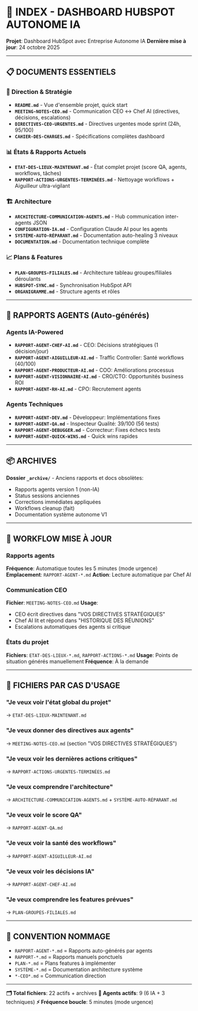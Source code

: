 # 📁 INDEX - DASHBOARD HUBSPOT AUTONOME IA

**Projet**: Dashboard HubSpot avec Entreprise Autonome IA
**Dernière mise à jour**: 24 octobre 2025

---

## 📋 DOCUMENTS ESSENTIELS

### 🎯 Direction & Stratégie
- **`README.md`** - Vue d'ensemble projet, quick start
- **`MEETING-NOTES-CEO.md`** - Communication CEO ↔ Chef AI (directives, décisions, escalations)
- **`DIRECTIVES-CEO-URGENTES.md`** - Directives urgentes mode sprint (24h, 95/100)
- **`CAHIER-DES-CHARGES.md`** - Spécifications complètes dashboard

### 📊 États & Rapports Actuels
- **`ETAT-DES-LIEUX-MAINTENANT.md`** - État complet projet (score QA, agents, workflows, tâches)
- **`RAPPORT-ACTIONS-URGENTES-TERMINÉES.md`** - Nettoyage workflows + Aiguilleur ultra-vigilant

### 🏗️ Architecture
- **`ARCHITECTURE-COMMUNICATION-AGENTS.md`** - Hub communication inter-agents JSON
- **`CONFIGURATION-IA.md`** - Configuration Claude AI pour les agents
- **`SYSTÈME-AUTO-RÉPARANT.md`** - Documentation auto-healing 3 niveaux
- **`DOCUMENTATION.md`** - Documentation technique complète

### 📈 Plans & Features
- **`PLAN-GROUPES-FILIALES.md`** - Architecture tableau groupes/filiales déroulants
- **`HUBSPOT-SYNC.md`** - Synchronisation HubSpot API
- **`ORGANIGRAMME.md`** - Structure agents et rôles

---

## 🤖 RAPPORTS AGENTS (Auto-générés)

### Agents IA-Powered
- **`RAPPORT-AGENT-CHEF-AI.md`** - CEO: Décisions stratégiques (1 décision/jour)
- **`RAPPORT-AGENT-AIGUILLEUR-AI.md`** - Traffic Controller: Santé workflows (40/100)
- **`RAPPORT-AGENT-PRODUCTEUR-AI.md`** - COO: Améliorations processus
- **`RAPPORT-AGENT-VISIONNAIRE-AI.md`** - CRO/CTO: Opportunités business ROI
- **`RAPPORT-AGENT-RH-AI.md`** - CPO: Recrutement agents

### Agents Techniques
- **`RAPPORT-AGENT-DEV.md`** - Développeur: Implémentations fixes
- **`RAPPORT-AGENT-QA.md`** - Inspecteur Qualité: 39/100 (56 tests)
- **`RAPPORT-AGENT-DEBUGGER.md`** - Correcteur: Fixes échecs tests
- **`RAPPORT-AGENT-QUICK-WINS.md`** - Quick wins rapides

---

## 📦 ARCHIVES

**Dossier `_archive/`** - Anciens rapports et docs obsolètes:
- Rapports agents version 1 (non-IA)
- Status sessions anciennes
- Corrections immédiates appliquées
- Workflows cleanup (fait)
- Documentation système autonome V1

---

## 🔄 WORKFLOW MISE À JOUR

### Rapports agents
**Fréquence**: Automatique toutes les 5 minutes (mode urgence)
**Emplacement**: `RAPPORT-AGENT-*.md`
**Action**: Lecture automatique par Chef AI

### Communication CEO
**Fichier**: `MEETING-NOTES-CEO.md`
**Usage**:
- CEO écrit directives dans "VOS DIRECTIVES STRATÉGIQUES"
- Chef AI lit et répond dans "HISTORIQUE DES RÉUNIONS"
- Escalations automatiques des agents si critique

### États du projet
**Fichiers**: `ETAT-DES-LIEUX-*.md`, `RAPPORT-ACTIONS-*.md`
**Usage**: Points de situation générés manuellement
**Fréquence**: À la demande

---

## 🎯 FICHIERS PAR CAS D'USAGE

### "Je veux voir l'état global du projet"
→ `ETAT-DES-LIEUX-MAINTENANT.md`

### "Je veux donner des directives aux agents"
→ `MEETING-NOTES-CEO.md` (section "VOS DIRECTIVES STRATÉGIQUES")

### "Je veux voir les dernières actions critiques"
→ `RAPPORT-ACTIONS-URGENTES-TERMINÉES.md`

### "Je veux comprendre l'architecture"
→ `ARCHITECTURE-COMMUNICATION-AGENTS.md` + `SYSTÈME-AUTO-RÉPARANT.md`

### "Je veux voir le score QA"
→ `RAPPORT-AGENT-QA.md`

### "Je veux voir la santé des workflows"
→ `RAPPORT-AGENT-AIGUILLEUR-AI.md`

### "Je veux voir les décisions IA"
→ `RAPPORT-AGENT-CHEF-AI.md`

### "Je veux comprendre les features prévues"
→ `PLAN-GROUPES-FILIALES.md`

---

## 📝 CONVENTION NOMMAGE

- `RAPPORT-AGENT-*.md` = Rapports auto-générés par agents
- `RAPPORT-*.md` = Rapports manuels ponctuels
- `PLAN-*.md` = Plans features à implémenter
- `SYSTÈME-*.md` = Documentation architecture système
- `*-CEO*.md` = Communication direction

---

**🗂️ Total fichiers**: 22 actifs + archives
**🤖 Agents actifs**: 9 (6 IA + 3 techniques)
**⚡ Fréquence boucle**: 5 minutes (mode urgence)
